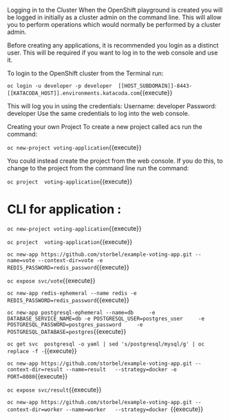Logging in to the Cluster
When the OpenShift playground is created you will be logged in initially as a cluster admin on the command line. This will allow you to perform operations which would normally be performed by a cluster admin.

Before creating any applications, it is recommended you login as a distinct user. This will be required if you want to log in to the web console and use it.

To login to the OpenShift cluster from the Terminal run:

`oc login -u developer -p developer  [[HOST_SUBDOMAIN]]-8443-[[KATACODA_HOST]].environments.katacoda.com`{{execute}}

This will log you in using the credentials:
Username: developer
Password: developer
Use the same credentials to log into the web console.


Creating your own Project
To create a new project called acs run the command:

`oc new-project voting-application`{{execute}}

You could instead create the project from the web console. If you do this, to change to the project from the command line run the command:

`oc project  voting-application`{{execute}}



CLI for application :
======================


`oc new-project voting-application`{{execute}}

`oc project  voting-application`{{execute}}

`oc new-app https://github.com/storbel/example-voting-app.git --name=vote --context-dir=vote -e REDIS_PASSWORD=redis_password`{{execute}}

`oc expose svc/vote`{{execute}}

`oc new-app redis-ephemeral --name redis -e REDIS_PASSWORD=redis_password`{{execute}}

`oc new-app postgresql-ephemeral --name=db     -e DATABASE_SERVICE_NAME=db -e POSTGRESQL_USER=postgres_user     -e POSTGRESQL_PASSWORD=postgres_password     -e POSTGRESQL_DATABASE=postgres`{{execute}}

`oc get svc  postgresql -o yaml | sed 's/postgresql/mysql/g' | oc replace -f -`{{execute}}

`oc new-app https://github.com/storbel/example-voting-app.git --context-dir=result --name=result   --strategy=docker -e PORT=8080`{{execute}}

`oc expose svc/result`{{execute}}

`oc new-app https://github.com/storbel/example-voting-app.git --context-dir=worker --name=worker   --strategy=docker `{{execute}}
